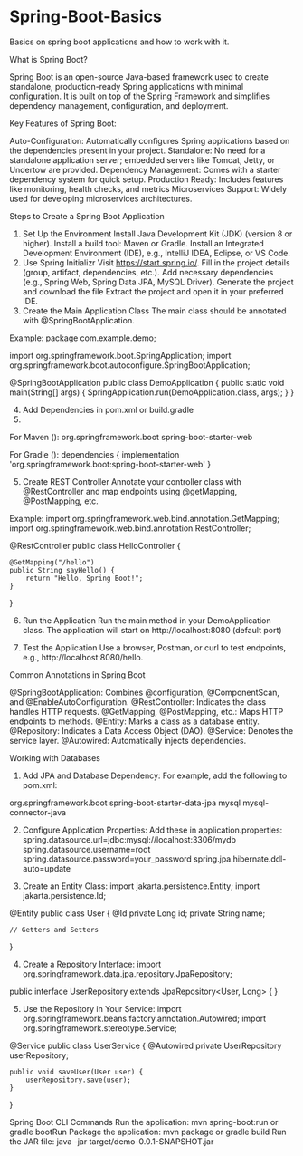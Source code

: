 # Spring-Boot-Basics
Basics on spring boot applications and how to work with it.

What is Spring Boot?

Spring Boot is an open-source Java-based framework used to create standalone, production-ready Spring applications with minimal configuration. It is built on top of the Spring Framework and simplifies dependency management, configuration, and deployment.

Key Features of Spring Boot:

Auto-Configuration: Automatically configures Spring applications based on the dependencies present in your project.
Standalone: No need for a standalone application server; embedded servers like Tomcat, Jetty, or Undertow are provided.
Dependency Management: Comes with a starter dependency system for quick setup.
Production Ready: Includes features like monitoring, health checks, and metrics
Microservices Support: Widely used for developing microservices architectures.

Steps to Create a Spring Boot Application

1. Set Up the Environment
   Install Java Development Kit (JDK) (version 8 or higher).
   Install a build tool: Maven or Gradle.
   Install an Integrated Development Environment (IDE), e.g., IntelliJ IDEA, Eclipse, or VS Code.
2. Use Spring Initializr
   Visit https://start.spring.io/.
   Fill in the project details (group, artifact, dependencies, etc.).
   Add necessary dependencies (e.g., Spring Web, Spring Data JPA, MySQL Driver).
   Generate the project and download the  file
   Extract the project and open it in your preferred IDE.
3. Create the Main Application Class
The main class should be annotated with @SpringBootApplication.

Example:
package com.example.demo;

import org.springframework.boot.SpringApplication;
import org.springframework.boot.autoconfigure.SpringBootApplication;

@SpringBootApplication
public class DemoApplication {
    public static void main(String[] args) {
        SpringApplication.run(DemoApplication.class, args);
    }
}

4. Add Dependencies in pom.xml or build.gradle
5. 
For Maven ():
<dependencies>
    <dependency>
        <groupId>org.springframework.boot</groupId>
        <artifactId>spring-boot-starter-web</artifactId>
    </dependency>
</dependencies>

For Gradle ():
dependencies {
    implementation 'org.springframework.boot:spring-boot-starter-web'
}

5. Create REST Controller
Annotate your controller class with @RestController and map endpoints using @getMapping, @PostMapping, etc.

Example:
import org.springframework.web.bind.annotation.GetMapping;
import org.springframework.web.bind.annotation.RestController;

@RestController
public class HelloController {

    @GetMapping("/hello")
    public String sayHello() {
        return "Hello, Spring Boot!";
    }
}

6. Run the Application
Run the main method in your DemoApplication class.
The application will start on http://localhost:8080 (default port)  

9. Test the Application
Use a browser, Postman, or curl to test endpoints, e.g., http://localhost:8080/hello.

Common Annotations in Spring Boot

@SpringBootApplication: Combines @configuration, @ComponentScan, and @EnableAutoConfiguration.
@RestController: Indicates the class handles HTTP requests.
@GetMapping, @PostMapping, etc.: Maps HTTP endpoints to methods.
@Entity: Marks a class as a database entity.
@Repository: Indicates a Data Access Object (DAO).
@Service: Denotes the service layer.
@Autowired: Automatically injects dependencies.

Working with Databases
1. Add JPA and Database Dependency: For example, add the following to pom.xml:
<dependency>
    <groupId>org.springframework.boot</groupId>
    <artifactId>spring-boot-starter-data-jpa</artifactId>
</dependency>
<dependency>
    <groupId>mysql</groupId>
    <artifactId>mysql-connector-java</artifactId>
</dependency>

2. Configure Application Properties: Add these in application.properties:
spring.datasource.url=jdbc:mysql://localhost:3306/mydb
spring.datasource.username=root
spring.datasource.password=your_password
spring.jpa.hibernate.ddl-auto=update

3. Create an Entity Class:
import jakarta.persistence.Entity;
import jakarta.persistence.Id;

@Entity
public class User {
    @Id
    private Long id;
    private String name;

    // Getters and Setters
}

4. Create a Repository Interface:
import org.springframework.data.jpa.repository.JpaRepository;

public interface UserRepository extends JpaRepository<User, Long> {
}

5. Use the Repository in Your Service:
import org.springframework.beans.factory.annotation.Autowired;
import org.springframework.stereotype.Service;

@Service
public class UserService {
    @Autowired
    private UserRepository userRepository;

    public void saveUser(User user) {
        userRepository.save(user);
    }
}

Spring Boot CLI Commands
Run the application: mvn spring-boot:run or gradle bootRun
Package the application: mvn package or gradle build
Run the JAR file: java -jar target/demo-0.0.1-SNAPSHOT.jar

